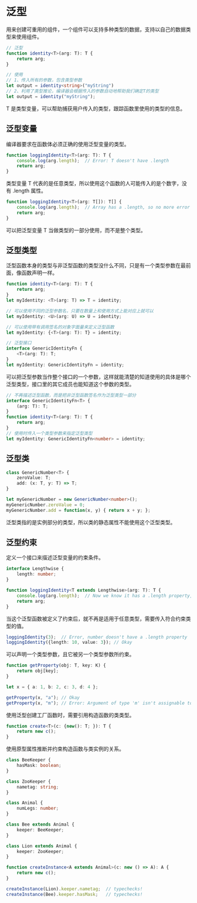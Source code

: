 # 泛型
用来创建可重用的组件，一个组件可以支持多种类型的数据，支持以自己的数据类型来使用组件。
```typescript
// 泛型
function identity<T>(arg: T): T {
    return arg;
}

// 使用
// 1、传入所有的参数，包含类型参数
let output = identity<string>("myString")
// 2、利用了类型推论，编译器会根据传入的参数自动地帮助我们确定T的类型
let output = identity("myString");

```
T 是类型变量，可以帮助捕获用户传入的类型，跟踪函数里使用的类型的信息。
## 泛型变量
编译器要求在函数体必须正确的使用泛型变量的类型。
```typescript
function loggingIdentity<T>(arg: T): T {
    console.log(arg.length);  // Error: T doesn't have .length
    return arg;
}
```
类型变量 T 代表的是任意类型，所以使用这个函数的人可能传入的是个数字，没有 .length 属性。
```typescript
function loggingIdentity<T>(arg: T[]): T[] {
    console.log(arg.length);  // Array has a .length, so no more error
    return arg;
}
```
可以把泛型变量 T 当做类型的一部分使用，而不是整个类型。
## 泛型类型
泛型函数本身的类型与非泛型函数的类型没什么不同，只是有一个类型参数在最前面，像函数声明一样。
```typescript
function identity<T>(arg: T): T {
    return arg;
}
let myIdentity: <T>(arg: T) => T = identity;

// 可以使用不同的泛型参数名，只要在数量上和使用方式上能对应上就可以
let myIdentity: <U>(arg: U) => U = identity;

// 可以使用带有调用签名的对象字面量来定义泛型函数
let myIdentity: {<T>(arg: T): T} = identity;

// 泛型接口
interface GenericIdentityFn {
    <T>(arg: T): T;
}
let myIdentity: GenericIdentityFn = identity;
```
可以把泛型参数当作整个接口的一个参数，这样就能清楚的知道使用的具体是哪个泛型类型，接口里的其它成员也能知道这个参数的类型。
```typescript
// 不再描述泛型函数，而是把非泛型函数签名作为泛型类型一部分
interface GenericIdentityFn<T> {
    (arg: T): T;
}
function identity<T>(arg: T): T {
    return arg;
}
// 使用时传入一个类型参数来指定泛型类型
let myIdentity: GenericIdentityFn<number> = identity;
```
## 泛型类
```typescript
class GenericNumber<T> {
    zeroValue: T;
    add: (x: T, y: T) => T;
}

let myGenericNumber = new GenericNumber<number>();
myGenericNumber.zeroValue = 0;
myGenericNumber.add = function(x, y) { return x + y; };
```
 泛型类指的是实例部分的类型，所以类的静态属性不能使用这个泛型类型。
## 泛型约束
定义一个接口来描述泛型变量的约束条件。
```typescript
interface Lengthwise {
    length: number;
}

function loggingIdentity<T extends Lengthwise>(arg: T): T {
    console.log(arg.length);  // Now we know it has a .length property, so no more error
    return arg;
}
```
当这个泛型函数被定义了约束后，就不再是适用于任意类型，需要传入符合约束类型的值。
```typescript
loggingIdentity(3);  // Error, number doesn't have a .length property
loggingIdentity({length: 10, value: 3}); // Okay
```
可以声明一个类型参数，且它被另一个类型参数所约束。
```typescript
function getProperty(obj: T, key: K) {
    return obj[key];
}

let x = { a: 1, b: 2, c: 3, d: 4 };

getProperty(x, "a"); // Okay
getProperty(x, "m"); // Error: Argument of type 'm' isn't assignable to 'a' | 'b' | 'c' | 'd'.
```
使用泛型创建工厂函数时，需要引用构造函数的类类型。
```typescript
function create<T>(c: {new(): T; }): T {
    return new c();
}
```
使用原型属性推断并约束构造函数与类实例的关系。
```typescript
class BeeKeeper {
    hasMask: boolean;
}

class ZooKeeper {
    nametag: string;
}

class Animal {
    numLegs: number;
}

class Bee extends Animal {
    keeper: BeeKeeper;
}

class Lion extends Animal {
    keeper: ZooKeeper;
}

function createInstance<A extends Animal>(c: new () => A): A {
    return new c();
}

createInstance(Lion).keeper.nametag;  // typechecks!
createInstance(Bee).keeper.hasMask;   // typechecks!
```
